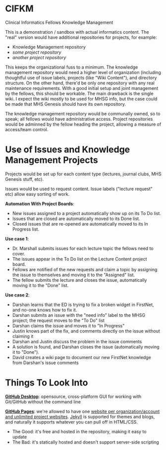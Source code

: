# CIFKM
Clinical Informatics Fellows Knowledge Management

This is a demonstration / sandbox with actual informatics content. The "real" version would have additional repositories for projects, for example:
* Knowledge Management repository
* *some project repository*
* *another project repository*

This keeps the organizational fuss to a minimum. The knowledge management repository would need a higher level of organization (including thoughtful use of issue labels, projects (like "Wiki Content"), and directory structure. On the other hand, there'd be only one repository with any real maintenance requirements. With a good initial setup and joint management by the fellows, this should be workable. The main drawback is the single wiki. I expect the wiki mostly to be used for MHSG info, but the case could be made that MHS Genesis should have its own repository.

The knowledge management repository would be communally owned, so to speak; all fellows would have administrative access. Project repositories would be adminned by the fellow heading the project, allowing a measure of access/team control. 

# Use of Issues and Knowledge Management Projects
Projects would be set up for each content type (lectures, journal clubs, MHS Genesis stuff, etc).

Issues would be used to request content. Issue labels ("lecture request" etc) allow easy sorting of work. 

**Automation With Project Boards**:
* New issues assigned to a project automatically show up on its To Do list.
* Issues that are closed are automatically moved to its Done list.
* Closed issues that are re-opened are automatically moved to its In Progress list.

**Use case 1**: 
* Dr. Marshall submits issues for each lecture topic the fellows need to cover. 
* The issues appear in the To Do list on the Lecture Content project board. 
* Fellows are notified of the new requests and claim a topic by assigning the issue to themselves and moving it to the "Assigned" list.
* The fellow submits the lecture and closes the issue, automatically moving it to the "Done" list.

**Use case 2**: 
* Darshan learns that the ED is trying to fix a broken widget in FirstNet, and no-one knows how to fix it.
* Darshan submits an issue with the "need info" label to the MHSG project; the request moves to the "To Do" list
* Darshan claims the issue and moves it to "In Progress"
* Justin knows part of the fix, and comments directly on the issue without claiming it
* Darshan and Justin discuss the problem in the issue comments
* A solution is found, and Darshan closes the issue (automatically moving it to "Done").
* David creates a wiki page to document our new FirstNet knowledge from Darshan's issue comments

# Things To Look Into
**[GitHub Desktop](https://desktop.github.com/)**: opensource, cross-platform GUI for working with Git/GitHub without the command line

**[GitHub Pages](https://pages.github.com/)**: we're allowed to have one [website per organization/account and unlimited project websites](https://help.github.com/articles/user-organization-and-project-pages/). [Jekyll](https://help.github.com/articles/about-jekyll-themes-on-github/) is supported for themes and blogs, and naturally it supports whatever you can pull off in HTML/CSS.
* The Good: it's free and hosted in the repository, making it easy to update
* The Bad: it's statically hosted and doesn't support server-side scripting
